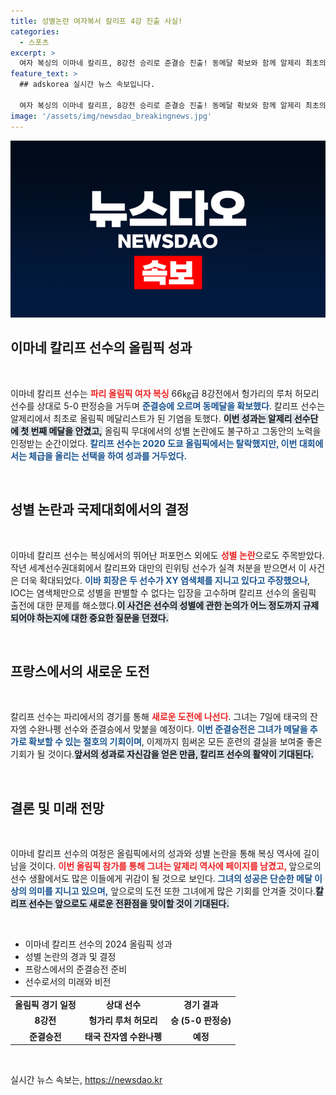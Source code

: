 ```yaml
---
title: 성별논란 여자복서 칼리프 4강 진출 사실!
categories:
  - 스포츠
excerpt: >
  여자 복싱의 이마네 칼리프, 8강전 승리로 준결승 진출! 동메달 확보와 함께 알제리 최초의 메달리스트로 기록되며 성별 논란 속에서 주목받고 있다. 칼리프, 다음 상대는 태국의 잔자엠!
feature_text: >
  ## adskorea 실시간 뉴스 속보입니다.

  여자 복싱의 이마네 칼리프, 8강전 승리로 준결승 진출! 동메달 확보와 함께 알제리 최초의 메달리스트로 기록되며 성별 논란 속에서 주목받고 있다. 칼리프, 다음 상대는 태국의 잔자엠!
image: '/assets/img/newsdao_breakingnews.jpg'
---
```


<p><img src="/assets/img/newsdao_breakingnews.jpg" alt="adskorea 속보" /></p>

<h2 data-ke-size="size26">이마네 칼리프 선수의 올림픽 성과</h2>

<p data-ke-size="size16">&nbsp;</p>

<p>이마네 칼리프 선수는 <b><span style="color: #ee2323;">파리 올림픽 여자 복싱</span></b> 66㎏급 8강전에서 헝가리의 루처 허모리 선수를 상대로 5-0 판정승을 거두며 <b><span style="color: #1a5490;">준결승에 오르며 동메달을 확보했다</span></b>. 칼리프 선수는 알제리에서 최초로 올림픽 메달리스트가 된 기염을 토했다. <b><span style="background-color: #21538527;">이번 성과는 알제리 선수단에 첫 번째 메달을 안겼고,</span></b> 올림픽 무대에서의 성별 논란에도 불구하고 그동안의 노력을 인정받는 순간이었다.<b><span style="color: #1a5490;"> 칼리프 선수는 2020 도쿄 올림픽에서는 탈락했지만, 이번 대회에서는 체급을 올리는 선택을 하여 성과를 거두었다.</span></b></p>

<p data-ke-size="size16">&nbsp;</p>

<h2 data-ke-size="size26">성별 논란과 국제대회에서의 결정</h2>

<p data-ke-size="size16">&nbsp;</p>

<p>이마네 칼리프 선수는 복싱에서의 뛰어난 퍼포먼스 외에도 <b><span style="color: #ee2323;">성별 논란</span></b>으로도 주목받았다. 작년 세계선수권대회에서 칼리프와 대만의 린위팅 선수가 실격 처분을 받으면서 이 사건은 더욱 확대되었다. <b><span style="color: #1a5490;">이바 회장은 두 선수가 XY 염색체를 지니고 있다고 주장했으나</span></b>, IOC는 염색체만으로 성별을 판별할 수 없다는 입장을 고수하며 칼리프 선수의 올림픽 출전에 대한 문제를 해소했다.<b><span style="background-color: #21538527;">이 사건은 선수의 성별에 관한 논의가 어느 정도까지 규제되어야 하는지에 대한 중요한 질문을 던졌다.</span></b></p>

<p data-ke-size="size16">&nbsp;</p>

<h2 data-ke-size="size26">프랑스에서의 새로운 도전</h2>

<p data-ke-size="size16">&nbsp;</p>

<p>칼리프 선수는 파리에서의 경기를 통해 <b><span style="color: #ee2323;">새로운 도전에 나선다</span></b>. 그녀는 7일에 태국의 잔자엠 수완나펭 선수와 준결승에서 맞붙을 예정이다. <b><span style="color: #1a5490;">이번 준결승전은 그녀가 메달을 추가로 확보할 수 있는 절호의 기회이며</span></b>, 이제까지 힘써온 모든 훈련의 결실을 보여줄 좋은 기회가 될 것이다.<b><span style="background-color: #21538527;">앞서의 성과로 자신감을 얻은 만큼, 칼리프 선수의 활약이 기대된다.</span></b></p>

<p data-ke-size="size16">&nbsp;</p>

<h2 data-ke-size="size26">결론 및 미래 전망</h2>

<p data-ke-size="size16">&nbsp;</p>

<p>이마네 칼리프 선수의 여정은 올림픽에서의 성과와 성별 논란을 통해 복싱 역사에 길이 남을 것이다. <b><span style="color: #ee2323;">이번 올림픽 참가를 통해 그녀는 알제리 역사에 페이지를 남겼고, </span></b>앞으로의 선수 생활에서도 많은 이들에게 귀감이 될 것으로 보인다.<b><span style="color: #1a5490;"> 그녀의 성공은 단순한 메달 이상의 의미를 지니고 있으며,</span></b> 앞으로의 도전 또한 그녀에게 많은 기회를 안겨줄 것이다.<b><span style="background-color: #21538527;">칼리프 선수는 앞으로도 새로운 전환점을 맞이할 것이 기대된다.</span></b></p>

<p data-ke-size="size16">&nbsp;</p>

<ul style="list-style-type: disc;">
    <li>이마네 칼리프 선수의 2024 올림픽 성과</li>
    <li>성별 논란의 경과 및 결정</li>
    <li>프랑스에서의 준결승전 준비</li>
    <li>선수로서의 미래와 비전</li>
</ul>

<table style="width: 100%; border-collapse: collapse;">
    <tr>
        <td style="text-align: center; height: 17px;"><b>올림픽 경기 일정</b></td>
        <td style="text-align: center; height: 17px;"><b>상대 선수</b></td>
        <td style="text-align: center; height: 17px;"><b>경기 결과</b></td>
    </tr>
    <tr>
        <td style="text-align: center; height: 17px;"><b>8강전</b></td>
        <td style="text-align: center; height: 17px;"><b>헝가리 루처 허모리</b></td>
        <td style="text-align: center; height: 17px;"><b>승 (5-0 판정승)</b></td>
    </tr>
    <tr>
        <td style="text-align: center; height: 17px;"><b>준결승전</b></td>
        <td style="text-align: center; height: 17px;"><b>태국 잔자엠 수완나펭</b></td>
        <td style="text-align: center; height: 17px;"><b>예정</b></td>
    </tr>
</table>

<p data-ke-size="size16">&nbsp;</p>
실시간 뉴스 속보는, <a href="https://newsdao.kr" rel="dofollow">https://newsdao.kr</a>


